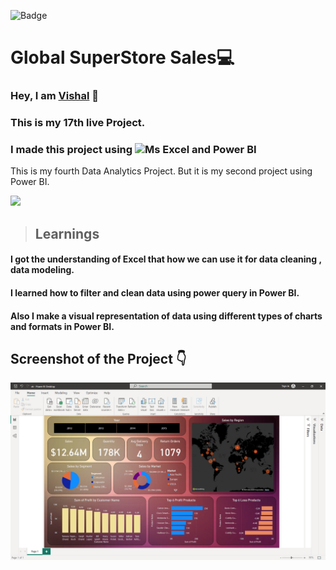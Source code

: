 ![Badge](https://img.shields.io/badge/Project--17-Global--SuperStore-blue)
# Global SuperStore Sales💻
### Hey, I am [**Vishal**](https://www.linkedin.com/in/vishal-kumar-62146b230/) 🙂 
### This is  my 17th live Project.
### I made this project using ![Ms Excel and Power BI](https://img.shields.io/badge/Excel%20%26-PowerBI%20-blue)

This is my fourth Data Analytics Project. 
But it is my second project using Power BI.

![](./screenshot/undraw_programmer_re_owql.svg)

 >## Learnings
 #### I got the understanding of Excel that how we can use it for data cleaning , data modeling.
 #### I learned how to filter and clean data using power query in Power BI.
 #### Also I make a visual representation of data using different types of charts and formats in Power BI. 


## Screenshot of the Project 👇
![](/Screenshot%202023-06-03%20112709.png)



